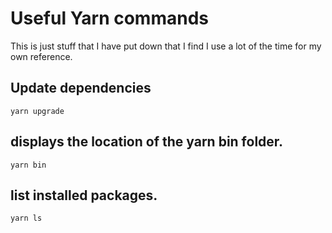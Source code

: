 # Useful Yarn commands

This is just stuff that I have put down that I find I use a lot of the time for my own reference.

## Update dependencies 

```
yarn upgrade
```

## displays the location of the yarn bin folder.

```
yarn bin
```

## list installed packages.

```
yarn ls
```
